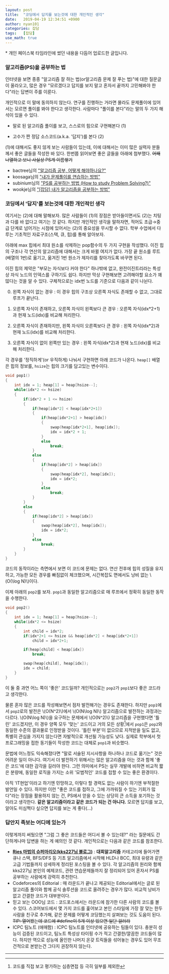 ```yaml
---
layout: post
title:  "코딩에서 답지를 보는것에 대한 개인적인 생각"
date:   2019-04-19 12:34:51 +0900
author: nyan101
categories: 잡담
tags:	[잡담]
use_math: true
---
```




\* 개인 페이스북 타임라인에 썼던 내용을 다듬어 업로드한 글입니다.

### 알고리즘(PS)을 공부하는 법

인터넷을 보면 종종 "알고리즘 잘 하는 법(or알고리즘 문제 잘 푸는 법)"에 대한 질문글이 올라오고, 많은 경우 "모르겠다고 답지를 보지 말고 혼자서 끝까지 고민해봐야 한다"라는 답변이 주를 이룬다.

개인적으로 이 말에 동의하지 않는다. 연구를 진행하는 거라면 몰라도 문제풀이에 있어서는 모르면 풀이를 봐야 한다고 생각한다. 사람마다 "풀이를 본다"라는 말의 두 가지 해석이 있을 수 있다.

* 말로 된 알고리즘 풀이를 보고, 스스로의 힘으로 구현해본다 (1)

* 고수가 짠 정답 소스코드(a.k.a. '답지')를 본다 (2)

(1)에 대해서도 좋지 않게 보는 사람들이 있는데, 이에 대해서는 이미 많은 실력자 분들께서 좋은 글들을 작성한 바 있다. 한번쯤 읽어보면 좋은 글들을 아래에 첨부했다. ~~어째 나열하고 보니 사실상 PS계 이름쌓기~~

* bactree님의 ["알고리즘 공부, 어떻게 해야하나요?"](https://baactree.tistory.com/52)
* koosaga님의 ["내가 문제풀이를 연습하는 방법"](https://koosaga.com/217)
* subinium님의 ["PS를 공부하는 방법 (How to study Problem Solving?)"](https://subinium.github.io/how-to-study-problem-solving/)
* wookje님의 ["[잡담] 내가 알고리즘을 공부하는 방법"](http://wookje.dance/2019/04/16/how-to-study-algorithm/)



### 코딩에서 '답지'를 보는것에 대한 개인적인 생각

여기서는 (2)에 대해 말해보자. 많은 사람들이 (1)의 장점은 받아들이면서도 (2)는 치팅과 다를 바 없다고 여기는 것 같다. 하지만 개인적인 생각을 말하자면, 적어도 초급→중급 단계로 넘어가는 시점에 있어서는 (2)의 중요성을 무시할 수 없다. 학부 수업에서 다루는 기초적인 자료구조(스택, 큐, 힙)를 통해 알아보자.

아래에 max 힙에서 최대 원소를 삭제하는 pop함수의 두 가지 구현을 작성했다. 이진 힙의 구조나 각 연산의 알고리즘에 대해서는 크게 바뀔 여지가 없다. 가장 끝 원소를 루트(배열의 1번)로 옮기고, 옮겨진 1번 원소가 제자리를 찾아가도록 바꾸면 된다.

이진 힙의 제약은 "부모는 자식보다 커야 한다" 하나밖에 없고, 완전이진트리라는 특성상 자식 노드의 인덱스를 구하기도 쉽다. 하지만 막상 구현해보면 고려해야할 요소가 꽤 많다는 것을 알 수 있다. 구체적으로는 idx번 노드를 기준으로 다음과 같이 나뉜다.

0. 왼쪽 자식이 없는 경우
   : 이 경우 힙의 구조상 오른쪽 자식도 존재할 수 없고, 그대로 루프가 끝난다.

1. 오른쪽 자식이 존재하고, 오른쪽 자식이 왼쪽보다 큰 경우
   : 오른쪽 자식(idx\*2+1)과 현재 노드(idx)를 비교해 처리한다.

2. 오른쪽 자식이 존재하지만, 왼쪽 자식이 오른쪽보다 큰 경우
   : 왼쪽 자식(idx\*2)과 현재 노드(idx)를 비교해 처리한다.

3. 오른쪽 자식이 없이 왼쪽만 있는 경우
   : 왼쪽 자식(idx\*2)과 현재 노드(idx)를 비교해 처리한다.

각 경우를 '정직하게'(or 우직하게) 나눠서 구현하면 아래 코드가 나온다.  `heap[]` 배열은 힙의 정보를, `hsize`는 힙의 크기를 담고있는 변수이다.

```c++
void pop1()
{
    int idx = 1; heap[1] = heap[hsize--];
    while(idx*2 <= hsize)
    {
        if(idx*2 + 1 <= hsize)
        {
            if(heap[idx*2] < heap[idx*2+1])
            {
                if(heap[idx*2+1] > heap[idx])
                {
                    swap(heap[idx*2+1], heap[idx]);
                    idx = idx*2 + 1;
                }
                else
                    break;
            }
            else
            {
                if(heap[idx*2] > heap[idx])
                {
                    swap(heap[idx*2], heap[idx]);
                    idx = idx*2;
                }
                else
                    break;
            }
        }
        else
        {
            if(heap[idx*2] > heap[idx])
            {
                swap(heap[idx*2], heap[idx]);
                idx = idx*2;
            }
            else
                break;
        }
    }
}
```

코드의 동작이라는 측면에서 보면 이 코드에 문제는 없다. 연산 전후에 힙의 성질을 유지하고, 가능한 모든 경우를 빠짐없이 체크했으며, 시간복잡도 면에서도 낭비 없는 \\(O(\\log N)\\)이다.

이제 아래의 `pop2`를 보자. `pop1`과 동일한 알고리즘으로 매 루프에서 정확히 동일한 동작을 수행한다.

```c++
void pop2()
{
    int idx = 1; heap[1] = heap[hsize--];
    while(idx*2 <= hsize)
    {
        int child = idx*2;
        if(idx*2+1 <= hsize && heap[idx*2] < heap[idx*2+1])
            child = idx*2+1;

        if(heap[child] < heap[idx])
            break;

        swap(heap[child], heap[idx]);
        idx = child;
    }
}
```

이 둘 중 과연 어느 쪽이 '좋은' 코드일까? 개인적으로는 `pop2`가 `pop1`보다 좋은 코드라고 생각한다.

물론 혼자 많은 코드를 작성해보면서 점차 발전해가는 경우도 존재한다. 하지만 `pop1`에서 `pop2`로의 발전은 \\(O(N^2)\\)에서 \\(O(N\\log N)\\) 알고리즘으로 발전하는 과정과는 다르다. \\(O(N\\log N)\\)을 요구하는 문제에서 \\(O(N^2)\\) 알고리즘을 구현했다면 '틀린' 코드겠지만, 이 경우 양쪽 모두 '맞는' 코드이고 거의 모든 상황[^1]에서 `pop1`은 `pop2`와 동일한 수준의 결과물로 인정받을 것이다. '틀린 부분'이 없으므로 지적받을 일도 없고, 특별히 관심을 가지지 않는다면 자발적으로 개선될 가능성도 낮다. 실제로 학부에서 첫 프로그래밍을 접한 동기들이 작성한 코드는 대체로 `pop1`과 비슷했다.

[^1]: 코드를 직접 보고 평가하는 심층면접 등 극히 일부를 제외한

문법에 어느정도 익숙해졌다면 "말로 서술된 지시사항을 하나하나 코드로 옮기는" 것은 어려운 일이 아니다. 여기서 더 발전하기 위해서는 많은 알고리즘을 아는 것과 함께 '좋은 코드'에 대한 감각을 길러야 한다. 그런 의미에서 PS는 실무 개발에 비하면 비교적 짧은 분량에, 동일한 로직을 가지는 소위 '모범적인' 코드를 접할 수 있는 좋은 환경이다.

아직 'IT현업'이라고 하기엔 민망하고, 이렇다 할 경력도 없는 사람이 하기엔 부적절한 발언일 수 있다. 하지만 이런 "좋은 코드를 접하고, 그에 가까워질 수 있는 기회가 많다"라는 장점을 활용하지 않는 건, PS에서 얻을 수 있는 상당히 큰 소득을 포기하는 것이라고 생각한다. **같은 알고리즘이라고 같은 코드가 되는 건 아니다.** 모르면 답지를 보고, 알아도 미심쩍다 싶으면 답지를 보는 게 좋다(...)



### 답안지 족보는 어디에 있는가

이렇게까지 써뒀으면 "그럼 그 좋은 코드들은 어디서 볼 수 있는데?" 라는 질문에도 간단하게나마 답변을 하는 게 예의인 것 같다. 개인적으로는 다음과 같은 코드를 참조한다.


* [**Ries 마법의 슈퍼마리오(kks227님 블로그)**](https://blog.naver.com/PostList.nhn?blogId=kks227&categoryNo=299) 
  : **대회알고리즘** 카테고리에 들어가면 큐나 스택, BFS/DFS 등 기초 알고리즘에서 시작해 HLD나 BCC, 최대 유량과 같은 고급 기법들까지 상세하게 정리된 포스팅을 볼 수 있다. 각 알고리즘의 원리와 함께 kks227님 본인의 예제코드, 관련 연습문제들까지 잘 정리되어 있어 혼자서 PS를 공부하는 사람에게 강력히 추천한다.
* Codeforces의 Editorial
  : 매 라운드가 끝나고 제공되는 Editorial에서는 글로 된 알고리즘 풀이와 함께 공식 솔루션을 코드로 올려주는 경우가 많다. 비교적 낭비가 없고 간결한 코드가 대부분이다.
* 믿고 보는 OOO님 코드
  : 코드포스에서는 라운드에 참가한 다른 사람의 코드를 볼 수 있다. 스코어보드에서 몇 가지 코드를 훑어보고 본인 스타일에 가장 잘 맞는 한두 사람을 친구로 추가해, 같은 문제를 어떻게 코딩했는지 살펴보는 것도 도움이 된다. ~~TIP: 열어봤는데 코드에 #define이 5개 이상 있으면 일단 걸러라~~
* ICPC 팀노트 (애매함)
  : ICPC 팀노트를 인터넷에 공유하는 팀들이 있다. 충분히 성능이 검증된 코드이고, 팀노트 특성상 타이핑 수가 적고 간결한/깔끔한 코드들이 많다. 하지만 역으로 성능에 올인한 나머지 온갖 트릭들을 섞어놓는 경우도 있어 무조건적으로 본받는건 그다지 권장하지 않는다.

---

